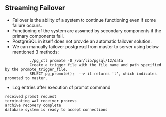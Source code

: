 ## Streaming Failover

- Failover is the ability of a system to continue functioning even if some failure occurs.
- Functioning of the system are assumed by secondary components if the primary components fail.
- PostgreSQL in itself does not provide an automatic failover solution.
- We can manually failover postgresql from master to server using below mentioned 3 methods:
```
           ./pg_ctl promote -D /var/lib/pgsql/12/data
           Create a trigger file with the file name and path specified by the promote_trigger_file.
           SELECT pg_promote();  --> it returns 't', which indicates promoted to master.
 ```
- Log entries after execution of promot command
```
received promot request
terminating wal receiver process
archive recovery complete
database system is ready to accept connections
```
